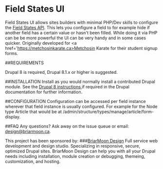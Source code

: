 Field States UI
===============

Field States UI allows sites builders with minimal PHP/Dev skills to configure the <a href='https://api.drupal.org/api/drupal/core%21includes%21common.inc/function/drupal_process_states/8.1.x'>Field States API</a>. This lets you configure a field to for example hide if another field has a certain value or hasn't been filled. While doing it via PHP can be be more powerful the UI can be very handy and in some cases quicker. Originally developed for <a href='https://metchosinkarate.ca>Metchosin Karate</a> for their student signup forms.

##REQUIREMENTS

Drupal 8 is required, Drupal 8.1.x or higher is suggested.

##INSTALLATION
Install as you would normally install a contributed Drupal module. See the <a href='http://drupal.org/documentation/install/modules-themes/modules-8'>Drupal 8 instructions </a> if required in the Drupal documentation for further information.

##CONFIGURATION
Configuration can be accessed per field instance wherever that field instance is usually configured. For example for the Node type Article that would be at /admin/structure/types/manage/article/form-display.

##FAQ
Any questions? Ask away on the issue queue or email: design@briarmoon.ca.

This project has been sponsored by:
###<a href="http://design.briarmoon.ca">BriarMoon Design</a>
   Full service web development and design studio. Specializing in responsive, secure, optimized Drupal sites. BriarMoon Design can help you with all your Drupal needs including installation, module creation or debugging, themeing, customization, and hosting.
